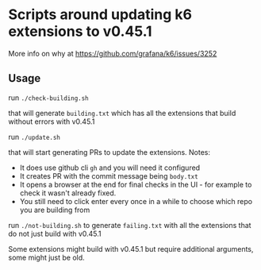 # Scripts around updating k6 extensions to v0.45.1

More info on why at https://github.com/grafana/k6/issues/3252

## Usage

run `./check-building.sh`

that will generate `building.txt` which has all the extensions that build without errors with v0.45.1

run `./update.sh`

that will start generating PRs to update the extensions.
Notes:

- It does use github cli `gh` and you will need it configured
- It creates PR with the commit message being `body.txt`
- It opens a browser at the end for final checks in the UI - for example to check it wasn't already fixed.
- You still need to click enter every once in a while to choose which repo you are building from

run `./not-building.sh` to generate `failing.txt` with all the extensions that do not just build with v0.45.1

Some extensions might build with v0.45.1 but require additional arguments, some might just be old.
